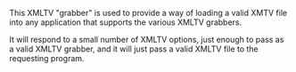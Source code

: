 This XMLTV "grabber" is used to provide a way of loading a valid XMTV file into any application that supports the various XMLTV grabbers.

It will respond to a small number of XMLTV options, just enough to pass as a valid XMLTV grabber, and it will just pass a valid XMLTV file to the requesting program.
